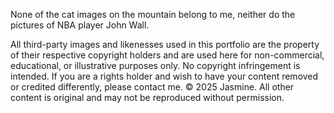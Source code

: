 None of the cat images on the mountain belong to me, neither do the pictures of NBA player John Wall.

All third-party images and likenesses used in this portfolio are the property of their respective copyright holders and are used here for non-commercial, educational, or illustrative purposes only. No copyright infringement is intended. If you are a rights holder and wish to have your content removed or credited differently, please contact me.
© 2025 Jasmine. All other content is original and may not be reproduced without permission.